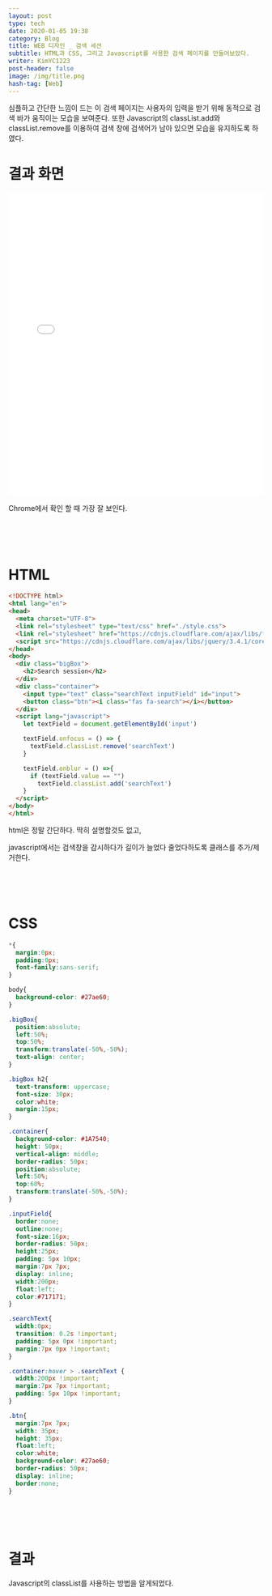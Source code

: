 ```yaml
---
layout: post
type: tech
date: 2020-01-05 19:38
category: Blog
title: WEB 디자인 _ 검색 세션
subtitle: HTML과 CSS, 그리고 Javascript를 사용한 검색 페이지를 만들어보았다.
writer: KimYC1223
post-header: false
image: /img/title.png
hash-tag: [Web]
---
```


 심플하고 간단한 느낌이 드는 이 검색 페이지는 사용자의 입력을 받기 위해 동적으로 검색 바가 움직이는 모습을 보여준다. 또한 Javascript의 classList.add와 classList.remove를 이용하여 검색 창에 검색어가 남아 있으면 모습을 유지하도록 하였다.

# 결과 화면

<iframe width="100%" height="600" src="//jsfiddle.net/kimyc1223/o6kg4Lbc/6/embedded/result/" allowfullscreen="allowfullscreen" allowpaymentrequest frameborder="0"></iframe>

Chrome에서 확인 할 때 가장 잘 보인다.

<br><br><br>

# HTML

``` html
<!DOCTYPE html>
<html lang="en">
<head>
  <meta charset="UTF-8">
  <link rel="stylesheet" type="text/css" href="./style.css">
  <link rel="stylesheet" href="https://cdnjs.cloudflare.com/ajax/libs/font-awesome/5.11.2/css/all.css">
  <script src="https://cdnjs.cloudflare.com/ajax/libs/jquery/3.4.1/core.js"></script>
</head>
<body>
  <div class="bigBox">
    <h2>Search session</h2>
  </div>
  <div class="container">
    <input type="text" class="searchText inputField" id="input">
    <button class="btn"><i class="fas fa-search"></i></button>
  </div>
  <script lang="javascript">
    let textField = document.getElementById('input')

    textField.onfocus = () => {
      textField.classList.remove('searchText')
    }

    textField.onblur = () =>{
      if (textField.value == "")
        textField.classList.add('searchText')
    }
  </script>
</body>
</html>

```

html은 정말 간단하다. 딱히 설명할것도 없고,

javascript에서는 검색창을 감시하다가 길이가 늘었다 줄었다하도록 클래스를 추가/제거한다.

<br><br><br>

# CSS

``` css
*{
  margin:0px;
  padding:0px;
  font-family:sans-serif;
}

body{
  background-color: #27ae60;
}

.bigBox{
  position:absolute;
  left:50%;
  top:50%;
  transform:translate(-50%,-50%);
  text-align: center;
}

.bigBox h2{
  text-transform: uppercase;
  font-size: 30px;
  color:white;
  margin:15px;
}

.container{
  background-color: #1A7540;
  height: 50px;
  vertical-align: middle;
  border-radius: 50px;
  position:absolute;
  left:50%;
  top:60%;
  transform:translate(-50%,-50%);
}

.inputField{
  border:none;
  outline:none;
  font-size:16px;
  border-radius: 50px;
  height:25px;
  padding: 5px 10px;
  margin:7px 7px;
  display: inline;
  width:200px;
  float:left;
  color:#717171;
}

.searchText{
  width:0px;
  transition: 0.2s !important;
  padding: 5px 0px !important;
  margin:7px 0px !important;
}

.container:hover > .searchText {
  width:200px !important;
  margin:7px 7px !important;
  padding: 5px 10px !important;
}

.btn{
  margin:7px 7px;
  width: 35px;
  height: 35px;
  float:left;
  color:white;
  background-color: #27ae60;
  border-radius: 50px;
  display: inline;
  border:none;
}

```

<br><br><br>

# 결과

Javascript의 classList를 사용하는 방법을 알게되었다.
